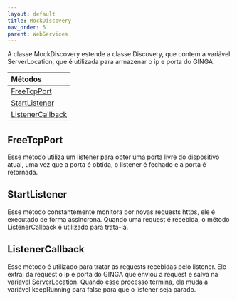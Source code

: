 ```yaml
---
layout: default
title: MockDiscovery
nav_order: 5
parent: WebServices
---
```

A classe MockDiscovery estende a classe Discovery, que contem a variável ServerLocation, que é utilizada para armazenar o ip e porta do GINGA.


| Métodos       |
|:-------------|
| [FreeTcpPort](#FreeTcpPort)| 
| [StartListener](#StartListener)| 
| [ListenerCallback](#ListenerCallback)| 


## FreeTcpPort
Esse método utiliza um listener para obter uma porta livre do dispositivo atual, uma vez que a porta é obtida, o listener é fechado e a porta é retornada.
## StartListener
Esse método constantemente monitora por novas requests https, ele é executado de forma assincrona. Quando uma request é recebida, o método ListenerCallback é utilizado para trata-la.
## ListenerCallback
Esse método é utilizado para tratar as requests recebidas pelo listener. Ele extrai da request o ip e porta do GINGA que enviou a request e salva na variavel ServerLocation. Quando esse processo termina, ela muda a variável keepRunning para false para que o listener seja parado.